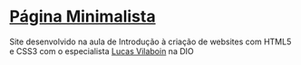 # [Página Minimalista](https://gracibrea.github.io/pagina-minimalista/)
 Site desenvolvido na aula de Introdução à criação de websites com HTML5 e CSS3 com o especialista [Lucas Vilaboin](https://github.com/vilaboim) na DIO
